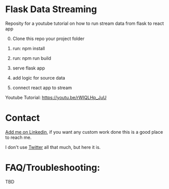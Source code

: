 # Flask Data Streaming

Reposity for a youtube tutorial on how to run stream data from flask to react app

0. Clone this repo your project folder

1. run: npm install

2. run: npm run build

3. serve flask app

4. add logic for source data

5. connect react app to stream

Youtube Tutorial: https://youtu.be/rWIQLHp_JuU


# Contact

[Add me on Linkedin](https://www.linkedin.com/in/michael-fore-11a46a58/), if you want any custom work done this is a good place to reach me.

I don't use [Twitter](https://twitter.com/Wolfman_Brother) all that much, but here it is.

# FAQ/Troubleshooting:
TBD
